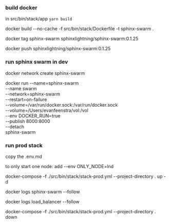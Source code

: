 ### build docker

in src/bin/stack/app `yarn build`

docker build --no-cache -f src/bin/stack/Dockerfile -t sphinx-swarm .

docker tag sphinx-swarm sphinxlightning/sphinx-swarm:0.1.25

docker push sphinxlightning/sphinx-swarm:0.1.25

### run sphinx swarm in dev

docker network create sphinx-swarm

docker run --name=sphinx-swarm \
 --name swarm \
 --network=sphinx-swarm \
 --restart=on-failure \
 --volume=/var/run/docker.sock:/var/run/docker.sock \
 --volume=/Users/evanfeenstra/vol:/vol \
 --env DOCKER_RUN=true \
 --publish 8000:8000 \
 --detach \
 sphinx-swarm

### run prod stack

copy the .env.md

to only start one node:
add --env ONLY_NODE=lnd

docker-compose -f ./src/bin/stack/stack-prod.yml --project-directory . up -d

docker logs sphinx-swarm --follow

docker logs load_balancer --follow

docker-compose -f ./src/bin/stack/stack-prod.yml --project-directory . down
